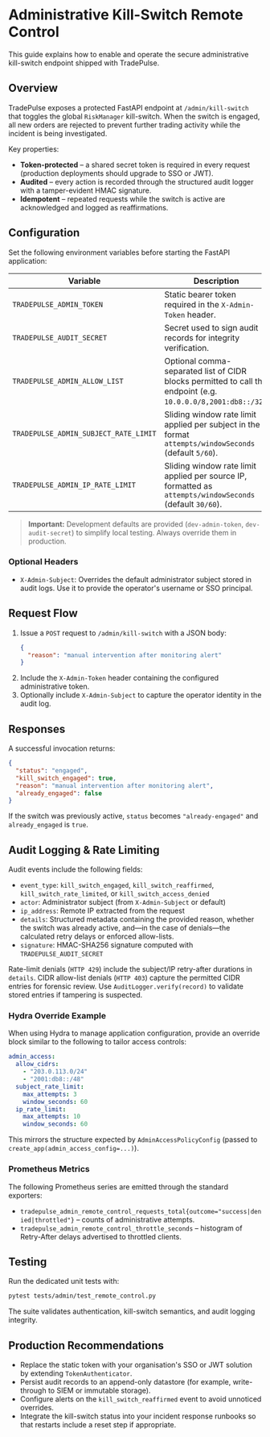 # Administrative Kill-Switch Remote Control

This guide explains how to enable and operate the secure administrative kill-switch endpoint shipped with TradePulse.

## Overview

TradePulse exposes a protected FastAPI endpoint at `/admin/kill-switch` that toggles the global `RiskManager` kill-switch. When the switch is engaged, all new orders are rejected to prevent further trading activity while the incident is being investigated.

Key properties:

- **Token-protected** – a shared secret token is required in every request (production deployments should upgrade to SSO or JWT).
- **Audited** – every action is recorded through the structured audit logger with a tamper-evident HMAC signature.
- **Idempotent** – repeated requests while the switch is active are acknowledged and logged as reaffirmations.

## Configuration

Set the following environment variables before starting the FastAPI application:

| Variable | Description |
| --- | --- |
| `TRADEPULSE_ADMIN_TOKEN` | Static bearer token required in the `X-Admin-Token` header. |
| `TRADEPULSE_AUDIT_SECRET` | Secret used to sign audit records for integrity verification. |
| `TRADEPULSE_ADMIN_ALLOW_LIST` | Optional comma-separated list of CIDR blocks permitted to call the endpoint (e.g. `10.0.0.0/8,2001:db8::/32`). |
| `TRADEPULSE_ADMIN_SUBJECT_RATE_LIMIT` | Sliding window rate limit applied per subject in the format `attempts/windowSeconds` (default `5/60`). |
| `TRADEPULSE_ADMIN_IP_RATE_LIMIT` | Sliding window rate limit applied per source IP, formatted as `attempts/windowSeconds` (default `30/60`). |

> **Important:** Development defaults are provided (`dev-admin-token`, `dev-audit-secret`) to simplify local testing. Always override them in production.

### Optional Headers

- `X-Admin-Subject`: Overrides the default administrator subject stored in audit logs. Use it to provide the operator's username or SSO principal.

## Request Flow

1. Issue a `POST` request to `/admin/kill-switch` with a JSON body:
   ```json
   {
     "reason": "manual intervention after monitoring alert"
   }
   ```
2. Include the `X-Admin-Token` header containing the configured administrative token.
3. Optionally include `X-Admin-Subject` to capture the operator identity in the audit log.

## Responses

A successful invocation returns:

```json
{
  "status": "engaged",
  "kill_switch_engaged": true,
  "reason": "manual intervention after monitoring alert",
  "already_engaged": false
}
```

If the switch was previously active, `status` becomes `"already-engaged"` and `already_engaged` is `true`.

## Audit Logging & Rate Limiting

Audit events include the following fields:

- `event_type`: `kill_switch_engaged`, `kill_switch_reaffirmed`, `kill_switch_rate_limited`, or `kill_switch_access_denied`
- `actor`: Administrator subject (from `X-Admin-Subject` or default)
- `ip_address`: Remote IP extracted from the request
- `details`: Structured metadata containing the provided reason, whether the switch was already active, and—in the case of denials—the calculated retry delays or enforced allow-lists.
- `signature`: HMAC-SHA256 signature computed with `TRADEPULSE_AUDIT_SECRET`

Rate-limit denials (`HTTP 429`) include the subject/IP retry-after durations in `details`. CIDR allow-list denials (`HTTP 403`) capture the permitted CIDR entries for forensic review. Use `AuditLogger.verify(record)` to validate stored entries if tampering is suspected.

### Hydra Override Example

When using Hydra to manage application configuration, provide an override block similar to the following to tailor access controls:

```yaml
admin_access:
  allow_cidrs:
    - "203.0.113.0/24"
    - "2001:db8::/48"
  subject_rate_limit:
    max_attempts: 3
    window_seconds: 60
  ip_rate_limit:
    max_attempts: 10
    window_seconds: 60
```

This mirrors the structure expected by `AdminAccessPolicyConfig` (passed to `create_app(admin_access_config=...)`).

### Prometheus Metrics

The following Prometheus series are emitted through the standard exporters:

- `tradepulse_admin_remote_control_requests_total{outcome="success|denied|throttled"}` – counts of administrative attempts.
- `tradepulse_admin_remote_control_throttle_seconds` – histogram of Retry-After delays advertised to throttled clients.

## Testing

Run the dedicated unit tests with:

```bash
pytest tests/admin/test_remote_control.py
```

The suite validates authentication, kill-switch semantics, and audit logging integrity.

## Production Recommendations

- Replace the static token with your organisation's SSO or JWT solution by extending `TokenAuthenticator`.
- Persist audit records to an append-only datastore (for example, write-through to SIEM or immutable storage).
- Configure alerts on the `kill_switch_reaffirmed` event to avoid unnoticed overrides.
- Integrate the kill-switch status into your incident response runbooks so that restarts include a reset step if appropriate.
